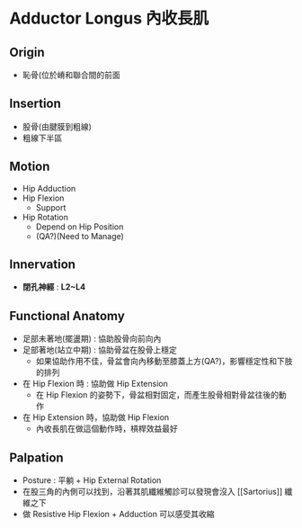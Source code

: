 # Adductor Longus 內收長肌
## Origin
* 恥骨(位於嵴和聯合間的前面  

## Insertion
* 股骨(由腱膜到粗線)
* 粗線下半區  

## Motion
* Hip Adduction
* Hip Flexion
	* Support
* Hip Rotation
	* Depend on Hip Position
	* (QA?)(Need to Manage)  

## Innervation
* **閉孔神經** : **L2~L4**  

## Functional Anatomy
* 足部未著地(擺盪期) : 協助股骨向前向內
* 足部著地(站立中期) : 協助骨盆在股骨上穩定
	* 如果協助作用不佳，骨盆會向內移動至膝蓋上方(QA?)，影響穩定性和下肢的排列
* 在 Hip Flexion 時 : 協助做 Hip Extension
	* 在 Hip Flexion 的姿勢下，骨盆相對固定，而產生股骨相對骨盆往後的動作
* 在 Hip Extension 時，協助做 Hip Flexion
	* 內收長肌在做這個動作時，槓桿效益最好  

## Palpation
* Posture : 平躺 + Hip External Rotation
* 在股三角的內側可以找到，沿著其肌纖維觸診可以發現會沒入 [[Sartorius]] 纖維之下
* 做 Resistive Hip Flexion + Adduction 可以感受其收縮